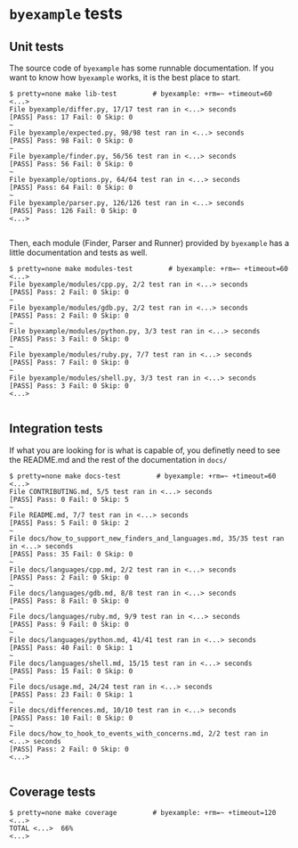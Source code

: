 # ``byexample`` tests

## Unit tests

The source code of ``byexample`` has some runnable documentation.
If you want to know how ``byexample`` works, it is the best place
to start.

```shell
$ pretty=none make lib-test         # byexample: +rm=~ +timeout=60
<...>
File byexample/differ.py, 17/17 test ran in <...> seconds
[PASS] Pass: 17 Fail: 0 Skip: 0
~
File byexample/expected.py, 98/98 test ran in <...> seconds
[PASS] Pass: 98 Fail: 0 Skip: 0
~
File byexample/finder.py, 56/56 test ran in <...> seconds
[PASS] Pass: 56 Fail: 0 Skip: 0
~
File byexample/options.py, 64/64 test ran in <...> seconds
[PASS] Pass: 64 Fail: 0 Skip: 0
~
File byexample/parser.py, 126/126 test ran in <...> seconds
[PASS] Pass: 126 Fail: 0 Skip: 0
<...>


```

Then, each module (Finder, Parser and Runner) provided by ``byexample`` has
a little documentation and tests as well.

```shell
$ pretty=none make modules-test         # byexample: +rm=~ +timeout=60
<...>
File byexample/modules/cpp.py, 2/2 test ran in <...> seconds
[PASS] Pass: 2 Fail: 0 Skip: 0
~
File byexample/modules/gdb.py, 2/2 test ran in <...> seconds
[PASS] Pass: 2 Fail: 0 Skip: 0
~
File byexample/modules/python.py, 3/3 test ran in <...> seconds
[PASS] Pass: 3 Fail: 0 Skip: 0
~
File byexample/modules/ruby.py, 7/7 test ran in <...> seconds
[PASS] Pass: 7 Fail: 0 Skip: 0
~
File byexample/modules/shell.py, 3/3 test ran in <...> seconds
[PASS] Pass: 3 Fail: 0 Skip: 0
<...>


```

## Integration tests

If what you are looking for is what is capable of, you definetly need
to see the README.md and the rest of the documentation in ``docs/``

```shell
$ pretty=none make docs-test         # byexample: +rm=~ +timeout=60
<...>
File CONTRIBUTING.md, 5/5 test ran in <...> seconds
[PASS] Pass: 0 Fail: 0 Skip: 5
~
File README.md, 7/7 test ran in <...> seconds
[PASS] Pass: 5 Fail: 0 Skip: 2
~
File docs/how_to_support_new_finders_and_languages.md, 35/35 test ran in <...> seconds
[PASS] Pass: 35 Fail: 0 Skip: 0
~
File docs/languages/cpp.md, 2/2 test ran in <...> seconds
[PASS] Pass: 2 Fail: 0 Skip: 0
~
File docs/languages/gdb.md, 8/8 test ran in <...> seconds
[PASS] Pass: 8 Fail: 0 Skip: 0
~
File docs/languages/ruby.md, 9/9 test ran in <...> seconds
[PASS] Pass: 9 Fail: 0 Skip: 0
~
File docs/languages/python.md, 41/41 test ran in <...> seconds
[PASS] Pass: 40 Fail: 0 Skip: 1
~
File docs/languages/shell.md, 15/15 test ran in <...> seconds
[PASS] Pass: 15 Fail: 0 Skip: 0
~
File docs/usage.md, 24/24 test ran in <...> seconds
[PASS] Pass: 23 Fail: 0 Skip: 1
~
File docs/differences.md, 10/10 test ran in <...> seconds
[PASS] Pass: 10 Fail: 0 Skip: 0
~
File docs/how_to_hook_to_events_with_concerns.md, 2/2 test ran in <...> seconds
[PASS] Pass: 2 Fail: 0 Skip: 0
<...>


```

## Coverage tests

```shell
$ pretty=none make coverage         # byexample: +rm=~ +timeout=120
<...>
TOTAL <...>  66%
<...>

```
